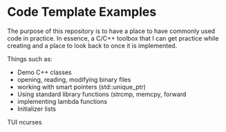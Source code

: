 # Code Template Examples

The purpose of this repository is to have a place to have commonly
used code in practice. In essence, a C/C++ toolbox that I can get practice
while creating and a place to look back to once it is implemented.

Things such as:

- Demo C++ classes
- opening, reading, modifying binary files
- working with smart pointers (std::unique_ptr<Type>)
- Using standard library functions (strcmp, memcpy, forward
- implementing lambda functions
- Initializer lists

TUI ncurses
